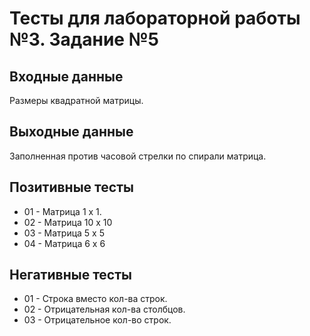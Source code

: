 # Тесты для лабораторной работы №3. Задание №5

## Входные данные
Размеры квадратной матрицы.

## Выходные данные
Заполненная против часовой стрелки по спирали матрица.


## Позитивные тесты
- 01 - Матрица 1 х 1.
- 02 - Матрица 10 х 10
- 03 - Матрица 5 х 5
- 04 - Матрица 6 х 6

## Негативные тесты
- 01 - Строка вместо кол-ва строк.
- 02 - Отрицательная кол-ва столбцов.
- 03 - Отрицательное кол-во строк.